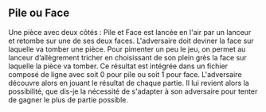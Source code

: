 ## Pile ou Face

Une pièce avec deux côtés : Pile et Face est lancée en l'air par un lanceur et retombe sur une de ses deux faces. L'adversaire doit deviner la face sur laquelle va tomber une pièce. Pour pimenter un peu le jeu, on permet au lanceur d’allègrement tricher en choisissant de son plein grès la face sur laquelle la pièce va tomber. Ce résultat est intégrée dans un fichier composé de ligne avec soit 0 pour pile ou soit 1 pour face. L'adversaire découvre alors en jouant le résultat de chaque partie. Il lui revient alors la possibilité, que dis-je la nécessité de s'adapter à son adversaire pour tenter de gagner le plus de partie possible.
